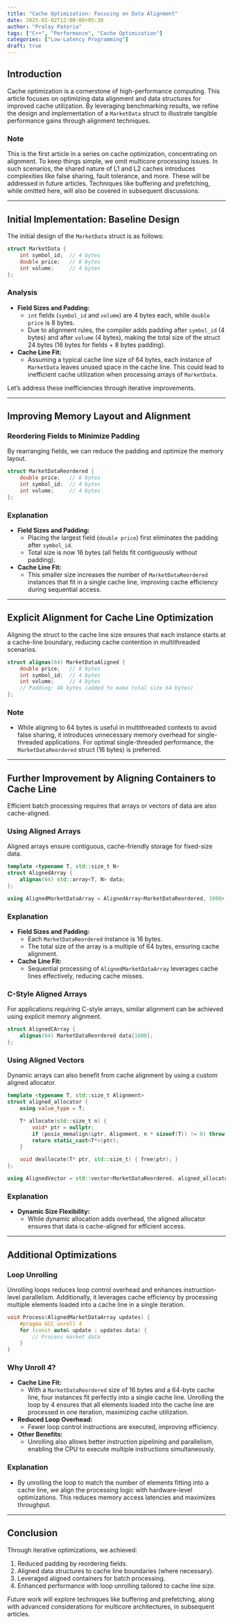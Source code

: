 ```yaml
---
title: "Cache Optimization: Focusing on Data Alignment"
date: 2025-02-02T12:00:00+05:30
author: "Pralay Patoria"
tags: ["C++", "Performance", "Cache Optimization"]
categories: ["Low-Latency Programming"]
draft: true
---
```



## Introduction
Cache optimization is a cornerstone of high-performance computing. This article focuses on optimizing data alignment and data structures for improved cache utilization. By leveraging benchmarking results, we refine the design and implementation of a `MarketData` struct to illustrate tangible performance gains through alignment techniques.

### Note
This is the first article in a series on cache optimization, concentrating on alignment. To keep things simple, we omit multicore processing issues. In such scenarios, the shared nature of L1 and L2 caches introduces complexities like false sharing, fault tolerance, and more. These will be addressed in future articles. Techniques like buffering and prefetching, while omitted here, will also be covered in subsequent discussions.

---

## Initial Implementation: Baseline Design
The initial design of the `MarketData` struct is as follows:

```cpp
struct MarketData {
    int symbol_id;  // 4 bytes
    double price;   // 8 bytes
    int volume;     // 4 bytes
};
```

### Analysis
- **Field Sizes and Padding:**
  - `int` fields (`symbol_id` and `volume`) are 4 bytes each, while `double price` is 8 bytes.
  - Due to alignment rules, the compiler adds padding after `symbol_id` (4 bytes) and after `volume` (4 bytes), making the total size of the struct 24 bytes (16 bytes for fields + 8 bytes padding).
- **Cache Line Fit:**
  - Assuming a typical cache line size of 64 bytes, each instance of `MarketData` leaves unused space in the cache line. This could lead to inefficient cache utilization when processing arrays of `MarketData`.

Let’s address these inefficiencies through iterative improvements.

---

## Improving Memory Layout and Alignment
### Reordering Fields to Minimize Padding
By rearranging fields, we can reduce the padding and optimize the memory layout.

```cpp
struct MarketDataReordered {
    double price;   // 8 bytes
    int symbol_id;  // 4 bytes
    int volume;     // 4 bytes
};
```

### Explanation
- **Field Sizes and Padding:**
  - Placing the largest field (`double price`) first eliminates the padding after `symbol_id`.
  - Total size is now 16 bytes (all fields fit contiguously without padding).
- **Cache Line Fit:**
  - This smaller size increases the number of `MarketDataReordered` instances that fit in a single cache line, improving cache efficiency during sequential access.

---

## Explicit Alignment for Cache Line Optimization
Aligning the struct to the cache line size ensures that each instance starts at a cache-line boundary, reducing cache contention in multithreaded scenarios.

```cpp
struct alignas(64) MarketDataAligned {
    double price;   // 8 bytes
    int symbol_id;  // 4 bytes
    int volume;     // 4 bytes
    // Padding: 48 bytes (added to make total size 64 bytes)
};
```

### Note
- While aligning to 64 bytes is useful in multithreaded contexts to avoid false sharing, it introduces unnecessary memory overhead for single-threaded applications. For optimal single-threaded performance, the `MarketDataReordered` struct (16 bytes) is preferred.

---

## Further Improvement by Aligning Containers to Cache Line
Efficient batch processing requires that arrays or vectors of data are also cache-aligned.

### Using Aligned Arrays
Aligned arrays ensure contiguous, cache-friendly storage for fixed-size data.

```cpp
template <typename T, std::size_t N>
struct AlignedArray {
    alignas(64) std::array<T, N> data;
};

using AlignedMarketDataArray = AlignedArray<MarketDataReordered, 1000>;
```

### Explanation
- **Field Sizes and Padding:**
  - Each `MarketDataReordered` instance is 16 bytes.
  - The total size of the array is a multiple of 64 bytes, ensuring cache alignment.
- **Cache Line Fit:**
  - Sequential processing of `AlignedMarketDataArray` leverages cache lines effectively, reducing cache misses.

### C-Style Aligned Arrays
For applications requiring C-style arrays, similar alignment can be achieved using explicit memory alignment.

```cpp
struct AlignedCArray {
    alignas(64) MarketDataReordered data[1000];
};
```

### Using Aligned Vectors
Dynamic arrays can also benefit from cache alignment by using a custom aligned allocator.

```cpp
template <typename T, std::size_t Alignment>
struct aligned_allocator {
    using value_type = T;

    T* allocate(std::size_t n) {
        void* ptr = nullptr;
        if (posix_memalign(&ptr, Alignment, n * sizeof(T)) != 0) throw std::bad_alloc();
        return static_cast<T*>(ptr);
    }

    void deallocate(T* ptr, std::size_t) { free(ptr); }
};

using AlignedVector = std::vector<MarketDataReordered, aligned_allocator<MarketDataReordered, 64>>;
```

### Explanation
- **Dynamic Size Flexibility:**
  - While dynamic allocation adds overhead, the aligned allocator ensures that data is cache-aligned for efficient access.

---

## Additional Optimizations

### Loop Unrolling
Unrolling loops reduces loop control overhead and enhances instruction-level parallelism. Additionally, it leverages cache efficiency by processing multiple elements loaded into a cache line in a single iteration.

```cpp
void Process(AlignedMarketDataArray updates) {
    #pragma GCC unroll 4
    for (const auto& update : updates.data) {
        // Process market data
    }
}
```

### Why Unroll 4?
- **Cache Line Fit:**
  - With a `MarketDataReordered` size of 16 bytes and a 64-byte cache line, four instances fit perfectly into a single cache line. Unrolling the loop by 4 ensures that all elements loaded into the cache line are processed in one iteration, maximizing cache utilization.
- **Reduced Loop Overhead:**
  - Fewer loop control instructions are executed, improving efficiency.
- **Other Benefits:**
  - Unrolling also allows better instruction pipelining and parallelism, enabling the CPU to execute multiple instructions simultaneously.

### Explanation
- By unrolling the loop to match the number of elements fitting into a cache line, we align the processing logic with hardware-level optimizations. This reduces memory access latencies and maximizes throughput.

---

## Conclusion
Through iterative optimizations, we achieved:
1. Reduced padding by reordering fields.
2. Aligned data structures to cache line boundaries (where necessary).
3. Leveraged aligned containers for batch processing.
4. Enhanced performance with loop unrolling tailored to cache line size.

Future work will explore techniques like buffering and prefetching, along with advanced considerations for multicore architectures, in subsequent articles.


